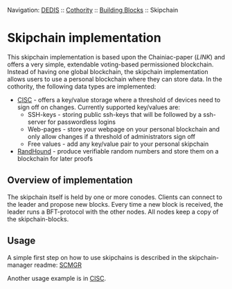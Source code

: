 Navigation: [DEDIS](https://github.com/dedis/doc/tree/master/README.md) ::
[Cothority](../README.md) ::
[Building Blocks](../doc/BuildingBlocks.md) ::
Skipchain

# Skipchain implementation

This skipchain implementation is based upon the Chainiac-paper (*LINK*) and offers
a very simple, extendable voting-based permissioned blockchain. Instead of having
one global blockchain, the skipchain implementation allows users to use a personal
blockchain where they can store data. In the cothority, the following data
types are implemented:

- [CISC](../cisc/README.md) - offers a key/value storage where
a threshold of devices need to sign off on changes. Currently supported
key/values are:
  - SSH-keys - storing public ssh-keys that will be followed by a ssh-server for
  passwordless logins
  - Web-pages - store your webpage on your personal blockchain and only allow
  changes if a threshold of administrators sign off
  - Free values - add any key/value pair to your personal skipchain
- [RandHound](../randhound/README.md) - produce verifiable random numbers
and store them on a blockchain for later proofs

## Overview of implementation

The skipchain itself is held by one or more conodes. Clients can connect to the leader and propose new blocks. Every time a new
block is received, the leader runs a BFT-protocol with the other
nodes. All nodes keep a copy of the skipchain-blocks.

## Usage

A simple first step on how to use skipchains is described in the skipchain-manager
readme: [SCMGR](../scmgr/README.md)

Another usage example is in [CISC](../cisc/README.md).

